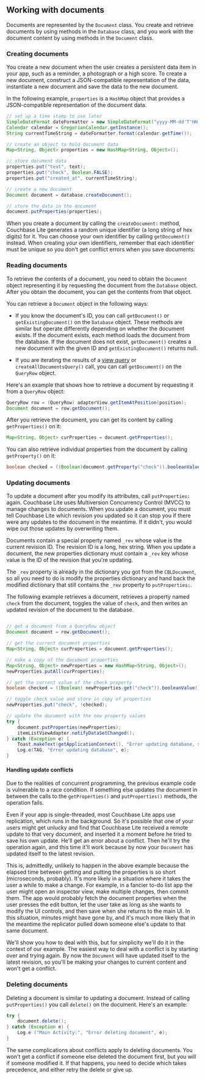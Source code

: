 ## Working with documents

Documents are represented by the `Document` class. You create and retrieve documents by using methods in the `Database` class, and you work with the document content by using methods in the `Document` class.

### Creating documents

You create a new document when the user creates a persistent data item in your app, such as a reminder, a photograph or a high score. To create a new document, construct a JSON-compatible representation of the data, instantiate a new document and save the data to the new document.

In the following example,  `properties` is a `HashMap` object that provides a JSON-compatible representation of the document data.

```java
// set up a time stamp to use later
SimpleDateFormat dateFormatter = new SimpleDateFormat("yyyy-MM-dd'T'HH:mm:ss.SSS'Z'");
Calendar calendar = GregorianCalendar.getInstance();
String currentTimeString = dateFormatter.format(calendar.getTime());

// create an object to hold document data
Map<String, Object> properties = new HashMap<String, Object>();

// store document data 
properties.put("text", text);
properties.put("check", Boolean.FALSE);
properties.put("created_at", currentTimeString);

// create a new document
Document document = database.createDocument();

// store the data in the document
document.putProperties(properties);
```

When you create a document by calling the `createDocument:` method, Couchbase Lite generates a random unique identifier (a long string of hex digits) for it. You can choose your own identifier by calling `getDocument()` instead. When creating your own identifiers, remember that each identifier must be unique so you don't get conflict errors when you save documents.

### Reading documents

To retrieve the contents of a document, you need to obtain the `Document` object representing it by requesting the document from the `Database` object. After you obtain the document, you can get the contents from that object.

You can retrieve a `Document` object in the following ways:

* If you know the document's ID, you can call  `getDocument()` or `getExistingDocument()` on the `Database` object. These methods are similar but operate differently depending on whether the document exists. If the document exists, each method loads the document from the database. If the document does not exist, `getDocument()` creates a new document with the given ID and `getExistingDocument()` returns null.
 
* If you are iterating the results of a [view query](working-with-views-and-queries) or `createAllDocumentsQuery()` call, you can call `getDocument()` on the  `QueryRow` object.

Here's an example that shows how to retrieve a document by requesting it from a `QueryRow` object:

```java
QueryRow row = (QueryRow) adapterView.getItemAtPosition(position);
Document document = row.getDocument();
```

After you retrieve the document, you can get its content by calling `getProperties()` on it:

```java
Map<String, Object> curProperties = document.getProperties();
```

You can also retrieve individual properties from the document by calling `getProperty()` on it:

```java
boolean checked = ((Boolean)document.getProperty("check")).booleanValue();
```
### Updating documents

To update a document after you modify its attributes, call `putProperties:` again. Couchbase Lite uses Multiversion Concurrency Control (MVCC) to manage changes to documents. When you update a document, you must tell Couchbase Lite which revision you updated so it can stop you if there were any updates to the document in the meantime. If it didn't, you would wipe out those updates by overwriting them. 

Documents contain a special property named `_rev` whose value is the current revision ID. The revision ID is a long, hex string. When you update a document, the new properties dictionary must contain a `_rev` key whose value is the ID of the revision that you're updating.

The `_rev` property is already in the dictionary you got from the `CBLDocument`, so all you need to do is modify the properties dictionary and hand back the modified dictionary that still contains the `_rev` property to `putProperties:`.

The following example retrieves a document, retrieves a property named `check` from the document, toggles the value of `check`, and then writes an updated revision of the document to the database.

```java

// get a document from a QueryRow object
Document document = row.getDocument();

// get the current document properties
Map<String, Object> curProperties = document.getProperties();

// make a copy of the document properties
Map<String, Object> newProperties = new HashMap<String, Object>();
newProperties.putAll(curProperties);

// get the current value of the check property
boolean checked = ((Boolean) newProperties.get("check")).booleanValue();

// toggle check value and store in copy of properties
newProperties.put("check", !checked);

// update the document with the new property values
try {
	document.putProperties(newProperties);
	itemListViewAdapter.notifyDataSetChanged();
} catch (Exception e) {
	Toast.makeText(getApplicationContext(), "Error updating database, see logs for details", Toast.LENGTH_LONG).show();
	Log.e(TAG, "Error updating database", e);
}
```

#### Handling update conflicts

Due to the realities of concurrent programming, the previous example code is vulnerable to a race condition. If something else updates the document in between the calls to the `getProperties()` and `putProperties()` methods, the operation fails. 

Even if your app is single-threaded, most Couchbase Lite apps use replication, which runs in the background. So it's possible that one of your users might get unlucky and find that Couchbase Lite received a remote update to that very document, and inserted it a moment before he tried to save his own update. He'll get an error about a conflict. Then he'll try the operation again, and this time it'll work because by now your `Document` has updated itself to the latest revision.

This is, admittedly, unlikely to happen in the above example because the elapsed time between getting and putting the properties is so short (microseconds, probably). It's more likely in a situation where it takes the user a while to make a change. For example, in a fancier to-do list app the user might open an inspector view, make multiple changes, then commit them. The app would probably fetch the document properties when the user presses the edit button, let the user take as long as she wants to modify the UI controls, and then save when she returns to the main UI. In this situation, minutes might have gone by, and it's much more likely that in the meantime the replicator pulled down someone else's update to that same document.

We'll show you how to deal with this, but for simplicity we'll do it in the context of our  example. The easiest way to deal with a conflict is by starting over and trying again. By now the `Document` will have updated itself to the latest revision, so you'll be making your changes to current content and won't get a conflict.

### Deleting documents

Deleting a document is similar to updating a document. Instead of calling `putProperties()` you call `delete()` on the document. Here's an example:

```java
try {
	document.delete();
} catch (Exception e) {
	Log.e ("Main Activity:", "Error deleting document", e);
}
```

The same complications about conflicts apply to deleting documents. You won't get a conflict if someone else deleted the document first, but you will if someone modified it. If that happens, you need to decide which takes precedence, and either retry the delete or give up.